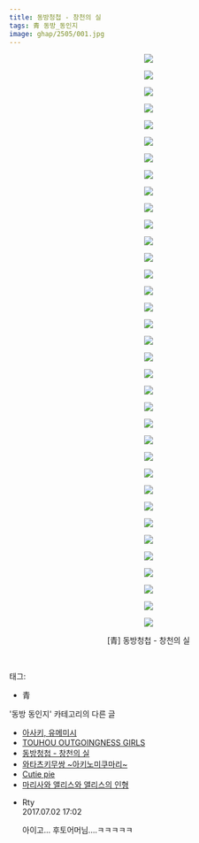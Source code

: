 ```yaml
---
title: 동방청첩 - 창천의 실
tags: 青 동방_동인지
image: ghap/2505/001.jpg
---
```

<div class="article">
<p style="text-align: center; clear: none; float: none;"><img src="{{ site.nasurl }}/ghap/2505/001.jpg"/></p>
<p style="text-align: center; clear: none; float: none;"><img src="{{ site.nasurl }}/ghap/2505/002.jpg"/></p>
<p style="text-align: center; clear: none; float: none;"><img src="{{ site.nasurl }}/ghap/2505/003.jpg"/></p>
<p style="text-align: center; clear: none; float: none;"><img src="{{ site.nasurl }}/ghap/2505/004.jpg"/></p>
<p style="text-align: center; clear: none; float: none;"><img src="{{ site.nasurl }}/ghap/2505/005.jpg"/></p>
<p style="text-align: center; clear: none; float: none;"><img src="{{ site.nasurl }}/ghap/2505/006.jpg"/></p>
<p style="text-align: center; clear: none; float: none;"><img src="{{ site.nasurl }}/ghap/2505/007.jpg"/></p>
<p style="text-align: center; clear: none; float: none;"><img src="{{ site.nasurl }}/ghap/2505/008.jpg"/></p>
<p style="text-align: center; clear: none; float: none;"><img src="{{ site.nasurl }}/ghap/2505/009.jpg"/></p>
<p style="text-align: center; clear: none; float: none;"><img src="{{ site.nasurl }}/ghap/2505/010.jpg"/></p>
<p style="text-align: center; clear: none; float: none;"><img src="{{ site.nasurl }}/ghap/2505/011.jpg"/></p>
<p style="text-align: center; clear: none; float: none;"><img src="{{ site.nasurl }}/ghap/2505/012.jpg"/></p>
<p style="text-align: center; clear: none; float: none;"><img src="{{ site.nasurl }}/ghap/2505/013.jpg"/></p>
<p style="text-align: center; clear: none; float: none;"></p>
<p style="text-align: center; clear: none; float: none;"></p>
<p style="text-align: center; clear: none; float: none;"><img src="{{ site.nasurl }}/ghap/2505/014.jpg"/></p>
<p style="text-align: center; clear: none; float: none;"><img src="{{ site.nasurl }}/ghap/2505/015.jpg"/></p>
<p style="text-align: center; clear: none; float: none;"></p>
<p style="text-align: center; clear: none; float: none;"></p>
<p style="text-align: center; clear: none; float: none;"><img src="{{ site.nasurl }}/ghap/2505/016.jpg"/></p>
<p style="text-align: center; clear: none; float: none;"><img src="{{ site.nasurl }}/ghap/2505/017.jpg"/></p>
<p style="text-align: center; clear: none; float: none;"><img src="{{ site.nasurl }}/ghap/2505/018.jpg"/></p>
<p style="text-align: center; clear: none; float: none;"><img src="{{ site.nasurl }}/ghap/2505/019.jpg"/></p>
<p style="text-align: center; clear: none; float: none;"><img src="{{ site.nasurl }}/ghap/2505/020.jpg"/></p>
<p style="text-align: center; clear: none; float: none;"><img src="{{ site.nasurl }}/ghap/2505/021.jpg"/></p>
<p style="text-align: center; clear: none; float: none;"><img src="{{ site.nasurl }}/ghap/2505/022.jpg"/></p>
<p style="text-align: center; clear: none; float: none;"><img src="{{ site.nasurl }}/ghap/2505/023.jpg"/></p>
<p style="text-align: center; clear: none; float: none;"><img src="{{ site.nasurl }}/ghap/2505/024.jpg"/></p>
<p style="text-align: center; clear: none; float: none;"><img src="{{ site.nasurl }}/ghap/2505/025.jpg"/></p>
<p style="text-align: center; clear: none; float: none;"><img src="{{ site.nasurl }}/ghap/2505/026.jpg"/></p>
<p style="text-align: center; clear: none; float: none;"><img src="{{ site.nasurl }}/ghap/2505/027.jpg"/></p>
<p style="text-align: center; clear: none; float: none;"><img src="{{ site.nasurl }}/ghap/2505/028.jpg"/></p>
<p style="text-align: center; clear: none; float: none;"><img src="{{ site.nasurl }}/ghap/2505/029.jpg"/></p>
<p style="text-align: center; clear: none; float: none;"><img src="{{ site.nasurl }}/ghap/2505/030.jpg"/></p>
<p style="text-align: center; clear: none; float: none;"><img src="{{ site.nasurl }}/ghap/2505/031.jpg"/></p>
<p style="text-align: center; clear: none; float: none;"><img src="{{ site.nasurl }}/ghap/2505/032.jpg"/></p>
<p style="text-align: center; clear: none; float: none;"><img src="{{ site.nasurl }}/ghap/2505/033.jpg"/></p>
<p style="text-align: center; clear: none; float: none;"><img src="{{ site.nasurl }}/ghap/2505/034.jpg"/></p>
<p style="text-align: center; clear: none; float: none;"><img src="{{ site.nasurl }}/ghap/2505/035.jpg"/></p>
<p style="text-align: center; clear: none; float: none;">[青] 동방청첩 - 창천의 실</p>
<p><br/></p>
</div><div class="tagTrail">
<p>태그: </p>
<ul>
<li>青</li>
</ul>
</div><div class="another">
<p>'동방 동인지' 카테고리의 다른 글</p>
<ul>
<li><a href="/2016-10-09-ghap_2507">아사키, 유메미시</a></li>
<li><a href="/2016-10-09-ghap_2506">TOUHOU OUTGOINGNESS GIRLS</a></li>
<li><a href="/2016-10-08-ghap_2505">동방청첩 - 창천의 실</a></li>
<li><a href="/2016-10-08-ghap_2504">와타츠키무쌍 ~아키노미쿠마리~</a></li>
<li><a href="/2016-10-08-ghap_2503">Cutie pie</a></li>
<li><a href="/2016-10-08-ghap_2501">마리사와 앨리스와 앨리스의 인형</a></li>
</ul>
</div><div class="cb_module cb_fluid">
<div class="cb_wrt cb_profile">
<div class="comment">
<ul>
<li class="cb_thumb_off" id="comment15027615">
<div class="cb_comment_area">
<div class="cb_info_area">
<div class="cb_section">
<span class="cb_nick_name">Rty</span>
</div>
<div class="cb_section">
<span class="cb_date">2017.07.02 17:02 </span>
</div>
</div>
<div class="cb_dsc_comment">
<p class="cb_dsc">
											아이고... 후토어머님....ㅋㅋㅋㅋㅋ
										</p>
</div>
</div></li>
</ul>
</div>
</div><!-- commentList close -->
</div>